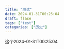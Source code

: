 ```yaml
---
title: "测试"
date: 2024-01-31T00:25:04
draft: flase
tags: ["test"]
categories: ["历史"]
---
```


这个2024-01-31T00:25:04